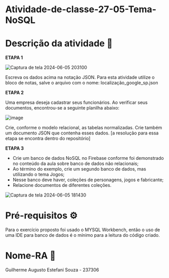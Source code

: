 # Atividade-de-classe-27-05-Tema-NoSQL

# Descrição da atividade 📝

**ETAPA 1**

![Captura de tela 2024-06-05 203100](https://github.com/itsguisouza/Atividade-de-classe-27-05-Tema-NoSQL/assets/165524574/c6123d47-5da4-4bfd-b6b0-ea0c5ee1d46f)

Escreva os dados acima na notação JSON. Para esta atividade utilize o bloco de notas, salve o arquivo com o nome: localização_google_sp.json

**ETAPA 2**

Uma empresa deseja cadastrar seus funcionários. Ao verificar seus documentos, encontrou-se a seguinte planilha abaixo:

![image](https://github.com/itsguisouza/Atividade-de-classe-27-05-Tema-NoSQL/assets/165524574/3853feae-51ad-4fdb-a567-ec53168df4ca)

Crie, conforme o modelo relacional, as tabelas normalizadas. Crie também um documento JSON que contenha esses dados. [a resolução para essa etapa se encontra dentro do repositório]

**ETAPA 3️**

- Crie um banco de dados NoSQL no Firebase conforme foi demonstrado no conteúdo da aula sobre banco de dados não relacionais;
- Ao término do exemplo, crie um segundo banco de dados, mas utilizando o tema Jogos;
- Nesse banco deve haver, coleções de personagens, jogos e fabricante;
- Relacione documentos de diferentes coleções.

![Captura de tela 2024-06-05 181430](https://github.com/itsguisouza/Atividade-de-classe-27-05-Tema-NoSQL/assets/165524574/4a599c56-ffea-47d7-b4f8-64e2b7a1d340)

# Pré-requisitos ⚙️

Para o exercício proposto foi usado o MYSQL Workbench, então o uso de uma IDE para banco de dados é o mínimo para a leitura do código criado.

# Nome-RA 🪪

Guilherme Augusto Estefani Souza - 237306
